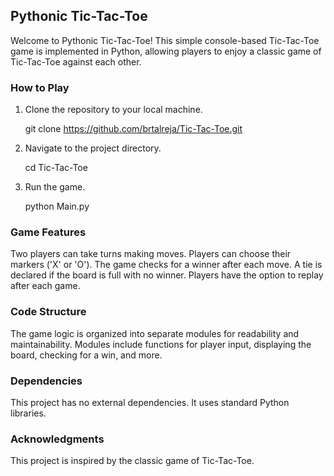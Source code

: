 ## Pythonic Tic-Tac-Toe

Welcome to Pythonic Tic-Tac-Toe! This simple console-based Tic-Tac-Toe game is implemented in Python, allowing players to enjoy a classic game of Tic-Tac-Toe against each other.

### How to Play

1. Clone the repository to your local machine.

    git clone https://github.com/brtalreja/Tic-Tac-Toe.git

2. Navigate to the project directory.

    cd Tic-Tac-Toe

3. Run the game.

    python Main.py

### Game Features

Two players can take turns making moves.
Players can choose their markers ('X' or 'O').
The game checks for a winner after each move.
A tie is declared if the board is full with no winner.
Players have the option to replay after each game.

### Code Structure

The game logic is organized into separate modules for readability and maintainability.
Modules include functions for player input, displaying the board, checking for a win, and more.

### Dependencies

This project has no external dependencies. It uses standard Python libraries.

### Acknowledgments

This project is inspired by the classic game of Tic-Tac-Toe.

